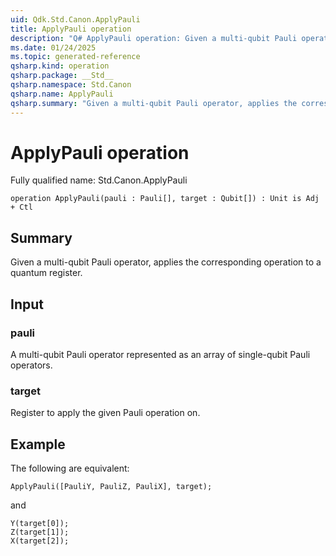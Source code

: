 ```yaml
---
uid: Qdk.Std.Canon.ApplyPauli
title: ApplyPauli operation
description: "Q# ApplyPauli operation: Given a multi-qubit Pauli operator, applies the corresponding operation to a quantum register."
ms.date: 01/24/2025
ms.topic: generated-reference
qsharp.kind: operation
qsharp.package: __Std__
qsharp.namespace: Std.Canon
qsharp.name: ApplyPauli
qsharp.summary: "Given a multi-qubit Pauli operator, applies the corresponding operation to a quantum register."
---
```


# ApplyPauli operation

Fully qualified name: Std.Canon.ApplyPauli

```qsharp
operation ApplyPauli(pauli : Pauli[], target : Qubit[]) : Unit is Adj + Ctl
```

## Summary
Given a multi-qubit Pauli operator, applies the corresponding operation
to a quantum register.

## Input
### pauli
A multi-qubit Pauli operator represented as an array of single-qubit Pauli operators.
### target
Register to apply the given Pauli operation on.

## Example
The following are equivalent:
```qsharp
ApplyPauli([PauliY, PauliZ, PauliX], target);
```
and
```qsharp
Y(target[0]);
Z(target[1]);
X(target[2]);
```
